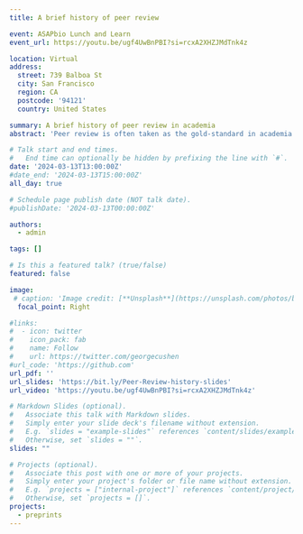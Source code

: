 ```yaml
---
title: A brief history of peer review

event: ASAPbio Lunch and Learn
event_url: https://youtu.be/ugf4UwBnPBI?si=rcxA2XHZJMdTnk4z

location: Virtual
address:
  street: 739 Balboa St
  city: San Francisco
  region: CA
  postcode: '94121'
  country: United States

summary: A brief history of peer review in academia
abstract: 'Peer review is often taken as the gold-standard in academia and used as a seal of approval for a scientific study. Additionally, many academics mistakenly believe modern peer review to be over 350 years old. Surprisingly, academics are not taught the history of peer review with many not understanding where this process originated or how it has continually evolved over time.'

# Talk start and end times.
#   End time can optionally be hidden by prefixing the line with `#`.
date: '2024-03-13T13:00:00Z'
#date_end: '2024-03-13T15:00:00Z'
all_day: true

# Schedule page publish date (NOT talk date).
#publishDate: '2024-03-13T00:00:00Z'

authors:
  - admin

tags: []

# Is this a featured talk? (true/false)
featured: false

image:
 # caption: 'Image credit: [**Unsplash**](https://unsplash.com/photos/bzdhc5b3Bxs)'
  focal_point: Right

#links:
#  - icon: twitter
#    icon_pack: fab
#    name: Follow
#    url: https://twitter.com/georgecushen
#url_code: 'https://github.com'
url_pdf: ''
url_slides: 'https://bit.ly/Peer-Review-history-slides'
url_video: 'https://youtu.be/ugf4UwBnPBI?si=rcxA2XHZJMdTnk4z'

# Markdown Slides (optional).
#   Associate this talk with Markdown slides.
#   Simply enter your slide deck's filename without extension.
#   E.g. `slides = "example-slides"` references `content/slides/example-slides.md`.
#   Otherwise, set `slides = ""`.
slides: ""

# Projects (optional).
#   Associate this post with one or more of your projects.
#   Simply enter your project's folder or file name without extension.
#   E.g. `projects = ["internal-project"]` references `content/project/deep-learning/index.md`.
#   Otherwise, set `projects = []`.
projects:
  - preprints
---
```

